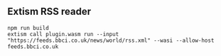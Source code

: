 ## Extism RSS reader

```
npm run build
extism call plugin.wasm run --input "https://feeds.bbci.co.uk/news/world/rss.xml" --wasi --allow-host feeds.bbci.co.uk
```